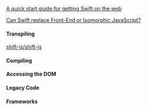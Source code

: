 [A quick start guide for getting Swift on the web](http://steffendsommer.com/blog/2016/02/06/a-quick-start-guide-for-getting-swift-on-the-web/)

[Can Swift replace Front-End or Isomorphic JavaScript?](https://medium.com/@stawecki/can-swift-replace-front-end-or-isomorphic-javascript-2191c58f35d7#.qx067xt8z)

#### Transpiling

[shift-js/shift-js](https://github.com/shift-js/shift-js)

#### Compiling

#### Accessing the DOM

#### Legacy Code

#### Frameworks


